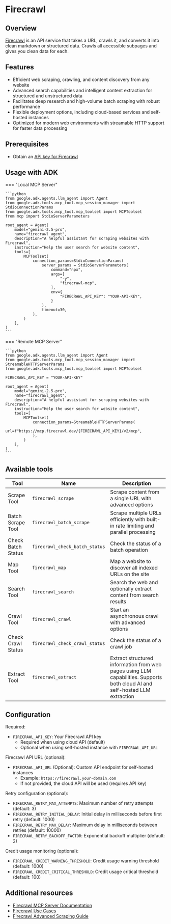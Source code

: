 # Firecrawl

## Overview

[Firecrawl](https://www.firecrawl.dev/) is an API service that takes a URL,
crawls it, and converts it into clean markdown or structured data. Crawls all
accessible subpages and gives you clean data for each.

## Features

- Efficient web scraping, crawling, and content discovery from any website
- Advanced search capabilities and intelligent content extraction for structured and unstructured data
- Facilitates deep research and high-volume batch scraping with robust performance
- Flexible deployment options, including cloud-based services and self-hosted instances
- Optimized for modern web environments with streamable HTTP support for faster data processing

## Prerequisites

* Obtain an [API key for Firecrawl](https://firecrawl.dev/app/api-keys)

## Usage with ADK

=== "Local MCP Server"

    ```python
    from google.adk.agents.llm_agent import Agent
    from google.adk.tools.mcp_tool.mcp_session_manager import StdioConnectionParams
    from google.adk.tools.mcp_tool.mcp_toolset import MCPToolset
    from mcp import StdioServerParameters

    root_agent = Agent(
        model="gemini-2.5-pro",
        name="firecrawl_agent",
        description="A helpful assistant for scraping websites with Firecrawl",
        instruction="Help the user search for website content",
        tools=[
            MCPToolset(
                connection_params=StdioConnectionParams(
                    server_params = StdioServerParameters(
                        command="npx",
                        args=[
                            "-y",
                            "firecrawl-mcp",
                        ],
                        env={
                            "FIRECRAWL_API_KEY": "YOUR-API-KEY",
                        }
                    ),
                    timeout=30,
                ),
            )
        ],
    )
    ```

=== "Remote MCP Server"

    ```python
    from google.adk.agents.llm_agent import Agent
    from google.adk.tools.mcp_tool.mcp_session_manager import StreamableHTTPServerParams
    from google.adk.tools.mcp_tool.mcp_toolset import MCPToolset

    FIRECRAWL_API_KEY = "YOUR-API-KEY"

    root_agent = Agent(
        model="gemini-2.5-pro",
        name="firecrawl_agent",
        description="A helpful assistant for scraping websites with Firecrawl",
        instruction="Help the user search for website content",
        tools=[
            MCPToolset(
                connection_params=StreamableHTTPServerParams(
                    url=f"https://mcp.firecrawl.dev/{FIRECRAWL_API_KEY}/v2/mcp",
                ),
            )
        ],
    )
    ```

## Available tools

Tool | Name | Description
---- | ---- | -----------
Scrape Tool | `firecrawl_scrape` | Scrape content from a single URL with advanced options
Batch Scrape Tool | `firecrawl_batch_scrape` | Scrape multiple URLs efficiently with built-in rate limiting and parallel processing
Check Batch Status | `firecrawl_check_batch_status` | Check the status of a batch operation
Map Tool | `firecrawl_map` | Map a website to discover all indexed URLs on the site
Search Tool | `firecrawl_search` | Search the web and optionally extract content from search results
Crawl Tool | `firecrawl_crawl` | Start an asynchronous crawl with advanced options
Check Crawl Status | `firecrawl_check_crawl_status` | Check the status of a crawl job
Extract Tool | `firecrawl_extract` | Extract structured information from web pages using LLM capabilities. Supports both cloud AI and self-hosted LLM extraction

## Configuration

Required:

- `FIRECRAWL_API_KEY`: Your Firecrawl API key
    - Required when using cloud API (default)
    - Optional when using self-hosted instance with `FIRECRAWL_API_URL`

Firecrawl API URL (optional):

- `FIRECRAWL_API_URL` (Optional): Custom API endpoint for self-hosted instances
    - Example: `https://firecrawl.your-domain.com`
    - If not provided, the cloud API will be used (requires API key)

Retry configuration (optional):

- `FIRECRAWL_RETRY_MAX_ATTEMPTS`: Maximum number of retry attempts (default: 3)
- `FIRECRAWL_RETRY_INITIAL_DELAY`: Initial delay in milliseconds before first retry (default: 1000)
- `FIRECRAWL_RETRY_MAX_DELAY`: Maximum delay in milliseconds between retries (default: 10000)
- `FIRECRAWL_RETRY_BACKOFF_FACTOR`: Exponential backoff multiplier (default: 2)

Credit usage monitoring (optional):

- `FIRECRAWL_CREDIT_WARNING_THRESHOLD`: Credit usage warning threshold (default: 1000)
- `FIRECRAWL_CREDIT_CRITICAL_THRESHOLD`: Credit usage critical threshold (default: 100)

## Additional resources

- [Firecrawl MCP Server Documentation](https://docs.firecrawl.dev/mcp-server)
- [Firecrawl Use Cases](https://docs.firecrawl.dev/use-cases/overview)
- [Firecrawl Advanced Scraping Guide](https://docs.firecrawl.dev/advanced-scraping-guide)

